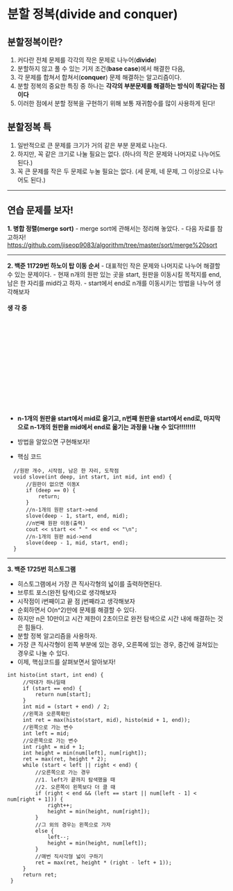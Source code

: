 # 분할 정복(divide and conquer)

  ## 분할정복이란?
   1. 커다란 전체 문제를 각각의 작은 문제로 나누어(**divide**)
   2. 분할하지 않고 풀 수 있는 기저 조건(**base case**)에서 해결한 다음,
   2. 각 문제를 합쳐서 합쳐서(**conquer**) 문제 해결하는 알고리즘이다.
   3. 분할 정복의 중요한 특징 중 하나는 **각각의 부분문제를 해결하는 방식이 똑같다는 점이다**
   4. 이러한 점에서 분할 정복을 구현하기 위해 보통 재귀함수를 많이 사용하게 된다!
   
   
  ## 분할정복 특
   1. 일반적으로 큰 문제를 크기가 거의 같은 부분 문제로 나눈다.
   2. 하지만, 꼭 같은 크기로 나눌 필요는 없다. (하나의 작은 문제와 나머지로 나누어도 된다.)
   3. 꼭 큰 문제를 작은 두 문제로 누눌 필요는 없다. (세 문제, 네 문제, 그 이상으로 나누어도 된다.)
   
   ---
   
  ## 연습 문제를 보자!
   **1. 병합 정렬(merge sort)**
     - merge sort에 관해서는 정리해 놓았다.
     - 다음 자료를 참고하자!
     <br/> <https://github.com/jiseop9083/algorithm/tree/master/sort/merge%20sort>
     
   ---
     
  **2. 백준 11729번 하노이 탑 이동 순서**
     - 대표적인 작은 문제와 나머지로 나누어 해결할 수 있는 문제이다.
     - 현재 n개의 원판 있는 곳을 start, 원판을 이동시킬 목적지를 end, 남은 한 자리를 mid라고 하자.
     - start에서 end로 n개를 이동시키는 방법을 나누어 생각해보자
    <br/>
    <br/>
    **생 각 중**
    <br/>
    <br/>
    <br/>
    <br/>
    <br/>
    <br/>
    <br/>
    <br/>
    <br/>
    <br/>
    <br/>
    <br/>
    <br/>
    <br/>
 - **n-1개의 원판을 start에서 mid로 옮기고, n번째 원판을 start에서 end로, 마지막으로 n-1개의 원판을 mid에서 end로 옮기는 과정을 나눌 수 있다!!!!!!!!**
     
 - 방법을 알았으면 구현해보자!
     
  - 핵심 코드
  ```
    //원판 개수, 시작점, 남은 한 자리, 도착점
    void slove(int deep, int start, int mid, int end) {
	    //원판이 없으면 이동X
	    if (deep == 0) {
		    return;
	    }
	    //n-1개의 원판 start->end
	    slove(deep - 1, start, end, mid);
	    //n번째 원판 이동(출력)
	    cout << start << " " << end << "\n";
	    //n-1개의 원판 mid->end
	    slove(deep - 1, mid, start, end);
    }
```

---

  **3. 백준 1725번 히스토그램**
   - 히스토그램에서 가장 큰 직사각형의 넓이를 출력하면된다.
   - 브루트 포스(완전 탐색)으로 생각해보자
   - 시작점이 i번째이고 끝 점 j번째라고 생각해보자
   - 순회하면서 O(n^2)만에 문제를 해결할 수 있다.
   - 하지만 n은 10만이고 시간 제한이 2초이므로 완전 탐색으로 시간 내에 해결하는 것은 힘들다.
   - 분할 정복 알고리즘을 사용하자.
   - 가장 큰 직사각형이 왼쪽 부분에 있는 경우, 오른쪽에 있는 경우, 중간에 걸쳐있는 경우로 나눌 수 있다.
   - 이제, 핵심코드를 살펴보면서 알아보자!
   
   ```
   int histo(int start, int end) {
		//막대가 하나일때
		if (start == end) {
			return num[start];
		}
		int mid = (start + end) / 2;
		//왼쪽과 오른쪽확인
		int ret = max(histo(start, mid), histo(mid + 1, end));
		//왼쪽으로 가는 변수
		int left = mid;
		//오른쪽으로 가는 변수
		int right = mid + 1;
		int height = min(num[left], num[right]);
		ret = max(ret, height * 2);
		while (start < left || right < end) {
			//오른쪽으로 가는 경우
			//1. left가 끝까지 탐색했을 때
			//2. 오른쪽이 왼쪽보다 더 클 때
			if (right < end && (left == start || num[left - 1] < num[right + 1])) {
				right++;
				height = min(height, num[right]);
			}
			//그 외의 경우는 왼쪽으로 가자
			else {
				left--;
				height = min(height, num[left]);
			}
			//매번 직사각형 넓이 구하기
			ret = max(ret, height * (right - left + 1));
		}
		return ret;
	}

